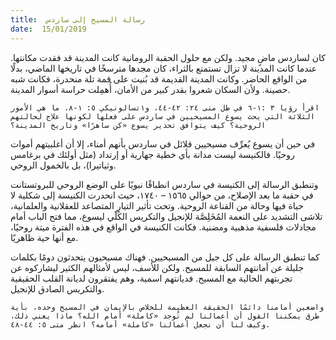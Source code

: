 ```yaml
---
title:  رسالة المسيح إلى ساردس
date:  15/01/2019
---
```


كان لساردس ماضٍ مجيد. ولكن مع حلول الحقبة الرومانية كانت المدينة قد فقدت مكانتها. عندما كانت المدينة لا تزال تستمتع بالثراء، كان مجدها مترسخًا في تاريخها الماضي، بدلًا من الواقع الحاضر. وكانت المدينة القديمة قد بُنيت على قمة تلة منحدرة، فكانت شبه حصينة. ولأن السكان شعروا بقدر كبير من الأمان، أُهمِلت حراسة أسوار المدينة.

`اقرأ رؤيا ٣ :١-٦ في ظل متى ٢٤: ٤٢-٤٤، و١تسالونيكي ٥: ١-٨. ما هي الأمور الثلاثة التي يحث يسوع المسيحيين في ساردس على فعلها لكونها علاج لحالتهم الروحية؟ كيف يتوافق تحذير يسوع «كن ساهرًا» وتاريخ المدينة؟`

في حين أن يسوع يُعرِّف مسيحيين قلائل في ساردس بأنهم أمناء، إلا أن أغلبيتهم أموات روحيًا. فالكنيسة ليست مدانة بأي خطية جهارية أو إرتداد (مثل أولئك في برغامس وثياتيرا)، بل بالخمول الروحي.

وتنطبق الرسالة إلى الكنيسة في ساردس انطباقًا نبويًا على الوضع الروحي للبروتستانت في حقبة ما بعد الإصلاح، من حوالي ١٥٦٥ – ١٧٤٠، حيث انحدرت الكنيسة إلى شكلية لا حياة فيها وحالة من القناعة الروحية. وتحت تأثير التيار المتصاعد للعقلانية والعلمانية، تلاشى التشديد على النعمة المُخَلِصَّة للإنجيل والتكريس الكُلّي ليسوع، مما فتح الباب أمام مجادلات فلسفية مذهبية ومضنية. فكانت الكنيسة في الواقع في هذه الفترة ميتة روحيًا، مع أنها حية ظاهريًا.

كما تنطبق الرسالة على كل جيل من المسيحيين. فهناك مسيحيون يتحدثون دومًا بكلمات جليلة عن أمانتهم السابقة للمسيح. ولكن للأسف، ليس لأمثالهم الكثير ليشاركوه عن تجربتهم الحالية مع المسيح. فديانتهم اسمية، وهم يفتقرون لديانة القلب الحقيقية والتكريس الصادق للإنجيل.

`واضعين أمامنا دائمًا الحقيقة العظيمة للخلاص بالإيمان في المسيح وحده، بأية طرق يمكننا القول أن أعمالنا لم تُوجد «كاملة» أمام الله؟ ماذا يعني ذلك، وكيف لنا أن نجعل أعمالنا «كاملة» أمامه؟ انظر متى ٥: ٤٤-٤٨.`